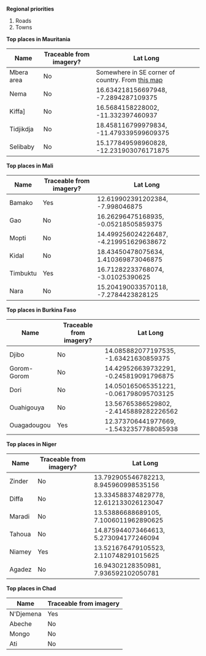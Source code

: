 **Regional priorities**  
1. Roads  
2. Towns  

**Top places in Mauritania**  

**Name** | **Traceable from imagery?** | **Lat Long** |
--- | --- | ---
Mbera area    | No | Somewhere in SE corner of country. From [this map](http://tiles.mapbox.com/unhcr/map/malibase)
Nema          |No|16.634218156697948, -7.2894287109375 
Kiffa] |No|16.5684158228002, -11.332397460937 
Tidjikdja |No|18.458116799979834, -11.479339599609375
Selibaby   |No |15.177849598960828, -12.231903076171875

**Top places in Mali**  

**Name** | **Traceable from imagery?** | **Lat Long** 
--- | --- | ---
Bamako         |Yes |12.619902391202384, -7.998046875
Gao        |No |16.26296475168935, -0.05218505859375
Mopti       |No|14.499256024226487, -4.219951629638672 
Kidal        | No |18.43450478075634, 1.410369873046875
Timbuktu | Yes |16.71282233768074, -3.01025390625
Nara        |No|15.204190033570118, -7.2784423828125

**Top places in Burkina Faso**  

**Name** | **Traceable from imagery?** | **Lat Long** 
--- | --- | --- 
Djibo         | No |14.085882077197535, -1.63421630859375
Gorom-Gorom  | No |14.429526639732291, -0.245819091796875
Dori         | No |14.050165065351221, -0.061798095703125
Ouahigouya   | No |13.56765386529802, -2.4145889282226562
Ouagadougou | Yes |  12.373706441977669, -1.5432357788085938

**Top places in Niger** 
   
**Name** | **Traceable from imagery?** | **Lat Long** 
--- | --- | --- 
Zinder  | No |13.792905546782213, 8.945960998535156 
Diffa  |No |13.334588374829778, 12.612133026123047 
Maradi  |No |13.53886688689105, 7.1006011962890625
Tahoua  |No |14.875944073464613, 5.273094177246094
Niamey  |Yes |13.521676479105523, 2.110748291015625
Agadez   |No |16.94302128350981, 7.936592102050781

**Top places in Chad**

**Name** | **Traceable from imagery** 
--- | --- 
N'Djemena | Yes |
Abeche | No |
Mongo | No |
Ati | No |